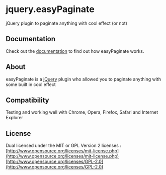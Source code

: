 jquery.easyPaginate
===================

jQuery plugin to paginate anything with cool effect (or not)

Documentation
---------------------
Check out the [documentation](http://st3ph.github.io/jquery.easyPaginate) to find out how easyPaginate works.

About
---------------------
easyPaginate is a [jQuery](http://jquery.com) plugin who allowed you to paginate anything with some built in cool effect

Compatibility
-------------
Testing and working well with Chrome, Opera, Firefox, Safari and Internet Explorer

License
---------------------
Dual licensed under the MIT or GPL Version 2 licenses :
[http://www.opensource.org/licenses/mit-license.php](http://www.opensource.org/licenses/mit-license.php)
[http://www.opensource.org/licenses/GPL-2.0](http://www.opensource.org/licenses/GPL-2.0)